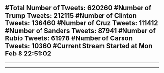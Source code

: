 #Total Number of Tweets: 620260 
#Number of Trump Tweets: 212115
#Number of Clinton Tweets: 136460
#Number of Cruz Tweets: 111412
#Number of Sanders Tweets: 87941
#Number of Rubio Tweets: 61978
#Number of Carson Tweets: 10360
#Current Stream Started at Mon Feb  8 22:51:02
---
---
---
